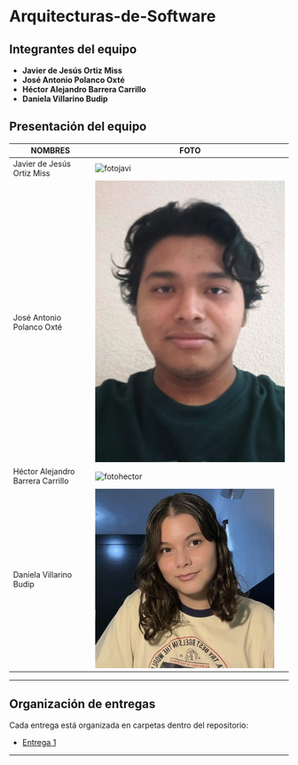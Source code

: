 # Arquitecturas-de-Software

## Integrantes del equipo

-   **Javier de Jesús Ortiz Miss**
-   **José Antonio Polanco Oxté**
-   **Héctor Alejandro Barrera Carrillo**
-   **Daniela Villarino Budip**

## Presentación del equipo

| NOMBRES                           | FOTO                                                                             |
| --------------------------------- | -------------------------------------------------------------------------------- |
| Javier de Jesús Ortiz Miss        | ![fotojavi](urlfoto)                                                             |
| José Antonio Polanco Oxté         | ![fotopolanco](./assets/img/profile_pictures/polancoJose.jpg)                    |
| Héctor Alejandro Barrera Carrillo | ![fotohector](urlfoto)                                                           |
| Daniela Villarino Budip           | ![Foto de Daniela Villarino](./assets/img/profile_pictures/villarinoDaniela.jpg) |

---

## Organización de entregas

Cada entrega está organizada en carpetas dentro del repositorio:

-   [Entrega 1](./Entregas/Entrega1/)

---
